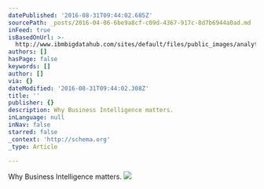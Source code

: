 ```yaml
---
datePublished: '2016-08-31T09:44:02.685Z'
sourcePath: _posts/2016-04-06-6be9a8cf-c09d-4367-917c-8d7b6944a0ad.md
inFeed: true
isBasedOnUrl: >-
  http://www.ibmbigdatahub.com/sites/default/files/public_images/analytics-infographic.jpg
authors: []
hasPage: false
keywords: []
author: []
via: {}
dateModified: '2016-08-31T09:44:02.308Z'
title: ''
publisher: {}
description: Why Business Intelligence matters.
inLanguage: null
inNav: false
starred: false
_context: 'http://schema.org'
_type: Article

---
```

Why Business Intelligence matters.
![](https://s3-us-west-2.amazonaws.com/the-grid-img/p/fc9347ed7ef2dced0bf35c51b35f5c6d43bf797d.jpg)